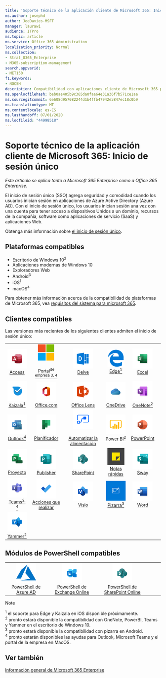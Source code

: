 ```yaml
---
title: 'Soporte técnico de la aplicación cliente de Microsoft 365: Inicio de sesión único'
ms.author: josephd
author: JoeDavies-MSFT
manager: laurawi
audience: ITPro
ms.topic: article
ms.service: Office 365 Administration
localization_priority: Normal
ms.collection:
- Strat_O365_Enterprise
- M365-subscription-management
search.appverid:
- MET150
f1.keywords:
- NOCSH
description: Compatibilidad con aplicaciones cliente de Microsoft 365 para inicio de sesión único (Single Sign-on).
ms.openlocfilehash: beb0ae405b9c365da0faa64e31a36f7b571ce1aa
ms.sourcegitcommit: 6e608d957082244d1b4ffb47942e5847ec18c0b9
ms.translationtype: MT
ms.contentlocale: es-ES
ms.lasthandoff: 07/01/2020
ms.locfileid: "44998518"
---
```

# <a name="microsoft-365-client-app-support--single-sign-on"></a>Soporte técnico de la aplicación cliente de Microsoft 365: Inicio de sesión único

*Este artículo se aplica tanto a Microsoft 365 Enterprise como a Office 365 Enterprise.*

El inicio de sesión único (SSO) agrega seguridad y comodidad cuando los usuarios inician sesión en aplicaciones de Azure Active Directory (Azure AD). Con el inicio de sesión único, los usuarios inician sesión una vez con una cuenta para tener acceso a dispositivos Unidos a un dominio, recursos de la compañía, software como aplicaciones de servicio (SaaS) y aplicaciones Web.

Obtenga más información sobre [el inicio de sesión único](https://docs.microsoft.com/azure/active-directory/manage-apps/what-is-single-sign-on).

## <a name="supported-platforms"></a>Plataformas compatibles

 - Escritorio de Windows 10<sup>2</sup>
 - Aplicaciones modernas de Windows 10
 - Exploradores Web
 - Android<sup>3</sup>
 - iOS<sup>1</sup>
 - macOS<sup>4</sup>

Para obtener más información acerca de la compatibilidad de plataformas de Microsoft 365, vea [requisitos del sistema para microsoft 365](https://products.office.com/office-system-requirements).

## <a name="supported-clients"></a>Clientes compatibles

Las versiones más recientes de los siguientes clientes admiten el inicio de sesión único:

| | | | | | |
|:---:|:---:|:---:|:---:|:---:|:---:|
| ![Icono de Access](media/o365-access-64x64.png) <br> [Access](https://products.office.com/access) | ![Icono del portal de empresa](media/o365-microsoft-64x64.png) <br> [<br>Portal<sup>de empresa 3, 4</sup>](https://docs.microsoft.com/intune-user-help/sign-in-to-the-company-portal) | ![Icono de Delve](media/o365-delve-64x64.png) <br> [Delve](https://products.office.com/business/intelligent-search) | ![Icono de borde](media/o365-edge-64x64.png) <br> [Edge<sup>1</sup>](https://www.microsoft.com/windows/microsoft-edge) | ![Icono de Excel](media/o365-excel-64x64.png) <br> [Excel](https://products.office.com/excel) 
| ![Icono de Kaizala](media/o365-kaizala-64x64.png) <br> [Kaizala<sup>1</sup>](https://products.office.com/en/business/microsoft-kaizala) | ![Icono de Office.com](media/o365-office-64x64.png) <br> [Office.com](https://www.office.com/) | ![Icono de lente](media/o365-lens-64x64.png) <br> [Office Lens](https://www.microsoft.com/p/office-lens/9wzdncrfj3t8?activetab=pivot%3Aoverviewtab) | ![Icono de OneDrive para la empresa](media/o365-OneDrive-64x64.png) <br> [OneDrive](https://products.office.com/onedrive-for-business/online-cloud-storage) | ![Icono de OneNote](media/o365-OneNote-64x64.png) <br> [OneNote<sup>2</sup>](https://products.office.com/onenote) 
| ![Icono de Outlook](media/o365-outlook-64x64.png) <br> [Outlook<sup>4</sup>](https://products.office.com/outlook) | ![Icono de Planificador](media/o365-planner-64x64.png) <br> [Planificador](https://products.office.com/business/task-management-software) | ![Icono de automatización de energía](media/o365-flow-64x64.png) <br> [<br>Automatizar la alimentación](https://flow.microsoft.com) | ![Icono de PowerBI](media/o365-powerbi-64x64.png) <br> [Power BI<sup>2</sup>](https://powerbi.microsoft.com)| ![Icono de PowerPoint](media/o365-powerpoint-64x64.png) <br> [PowerPoint](https://products.office.com/powerpoint) 
| ![Icono de proyecto](media/o365-project-64x64.png) <br> [Proyecto](https://products.office.com/project) | ![Icono de Publisher](media/o365-publisher-64x64.png) <br> [Publisher](https://products.office.com/publisher) | ![Icono de SharePoint](media/o365-sharepoint-64x64.png) <br> [SharePoint](https://products.office.com/sharepoint) | ![Icono de notas adhesivas](media/o365-stickynotes-64x64.png) <br> [Notas rápidas](https://www.microsoft.com/p/microsoft-sticky-notes/9nblggh4qghw)  | ![Icono de Sway](media/o365-sway-64x64.png) <br> [Sway](https://sway.com) 
| ![Icono de Teams](media/o365-teams-64x64.png) <br> [Teams<sup>2, 4</sup>](https://products.office.com/microsoft-teams/group-chat-software) | ![Icono de tareas pendientes](media/o365-todo-64x64.png) <br> [Acciones que realizar](https://todo.microsoft.com) | ![Icono de Visio](media/o365-visio-64x64.png) <br> [Visio](https://products.office.com/visio/flowchart-software) | ![Icono de pizarra](media/o365-whiteboard-64x64.png) <br> [Pizarra<sup>3</sup>](https://whiteboard.microsoft.com/) | ![Icono de Word](media/o365-word-64x64.png) <br> [Word](https://products.office.com/word) 
| ![Icono de Yammer](media/o365-yammer-64x64.png) <br> [Yammer<sup>2</sup>](https://products.office.com/yammer/yammer-overview) |

## <a name="supported-powershell-modules"></a>Módulos de PowerShell compatibles

| | | | | | |
|:---:|:---:|:---:|:---:|:---:|:---:|
| ![Icono de Azure](media/o365-azure-64x64.png) <br> [PowerShell de Azure AD <br>](https://docs.microsoft.com/powershell/azure/active-directory/overview?view=azureadps-2.0) | ![Icono de Exchange](media/o365-exchange-64x64.png) <br> [PowerShell de Exchange Online <br>](https://docs.microsoft.com/powershell/exchange/exchange-online/exchange-online-powershell?view=exchange-ps) | ![Icono de SharePoint](media/o365-sharepoint-64x64.png) <br> [PowerShell de SharePoint Online <br>](https://docs.microsoft.com/powershell/sharepoint/sharepoint-online/connect-sharepoint-online)

> [!NOTE]
> <sup>1</sup> el soporte para Edge y Kaizala en iOS disponible próximamente. <br>
> <sup>2</sup> pronto estará disponible la compatibilidad con OneNote, PowerBI, Teams y Yammer en el escritorio de Windows 10. <br>
> <sup>3</sup> pronto estará disponible la compatibilidad con pizarra en Android. <br>
> <sup>4</sup> pronto estarán disponibles las ayudas para Outlook, Microsoft Teams y el portal de la empresa en MacOS. <br>

## <a name="see-also"></a>Ver también

[Información general de Microsoft 365 Enterprise](https://docs.microsoft.com/microsoft-365/enterprise/microsoft-365-overview)
